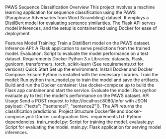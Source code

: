PAWS Sequence Classification
Overview
This project involves a machine learning application for sequence classification using the PAWS (Paraphrase Adversaries from Word Scrambling) dataset. It employs a DistilBert model for evaluating sentence similarities. The Flask API serves model inferences, and the setup is containerized using Docker for ease of deployment.

Features
Model Training: Train a DistilBert model on the PAWS dataset.
Inference API: A Flask application to serve predictions from the trained model.
Evaluation: Script to evaluate the model performance on a test dataset.
Requirements
Docker
Python 3.x
Libraries: datasets, Flask, gunicorn, transformers, torch, scikit-learn (See requirements.txt for versions)
Quick Start
Set up the environment:
Install Docker and Docker Compose.
Ensure Python is installed with the necessary libraries.
Train the model:
Run python train_model.py to train the model and save the artifacts.
Build and run the Docker container:
Use docker-compose up to build the Flask app container and start the service.
Evaluate the model:
Run python evaluate.py to test the model's performance on the PAWS dataset.
API Usage
Send a POST request to http://localhost:8080/infer with JSON payload: {"texts": ["sentence1", "sentence2"]}.
The API returns the classification predictions.
Project Structure
Dockerfile and docker-compose.yml: Docker configuration files.
requirements.txt: Python dependencies.
train_model.py: Script for training the model.
evaluate.py: Script for evaluating the model.
main.py: Flask application for serving model inferences.